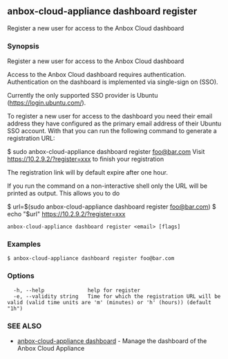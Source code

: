 ## anbox-cloud-appliance dashboard register

Register a new user for access to the Anbox Cloud dashboard

### Synopsis

Register a new user for access to the Anbox Cloud dashboard

Access to the Anbox Cloud dashboard requires authentication. Authentication
on the dashboard is implemented via single-sign on (SSO).

Currently the only supported SSO provider is Ubuntu (https://login.ubuntu.com/).

To register a new user for access to the dashboard you need their email address
they have configured as the primary email address of their Ubuntu SSO account.
With that you can run the following command to generate a registration URL:

$ sudo anbox-cloud-appliance dashboard register foo@bar.com
Visit https://10.2.9.2/?register=xxx to finish your registration

The registration link will by default expire after one hour.

If you run the command on a non-interactive shell only the URL will
be printed as output. This allows you to do

$ url=$(sudo anbox-cloud-appliance dashboard register foo@bar.com)
$ echo "$url"
https://10.2.9.2/?register=xxx


```
anbox-cloud-appliance dashboard register <email> [flags]
```

### Examples

```
$ anbox-cloud-appliance dashboard register foo@bar.com
```

### Options

```
  -h, --help              help for register
  -e, --validity string   Time for which the registration URL will be valid (valid time units are 'm' (minutes) or 'h' (hours)) (default "1h")
```

### SEE ALSO

* [anbox-cloud-appliance dashboard](anbox-cloud-appliance_dashboard.md)	 - Manage the dashboard of the Anbox Cloud Appliance

